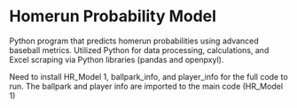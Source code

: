 # Homerun Probability Model

Python program that predicts homerun probabilities using advanced baseball metrics. Utilized Python for data processing, calculations, and Excel scraping via Python libraries (pandas and openpxyl).

Need to install HR_Model 1, ballpark_info, and player_info for the full code to run. The ballpark and player info are imported to the main code (HR_Model 1)
